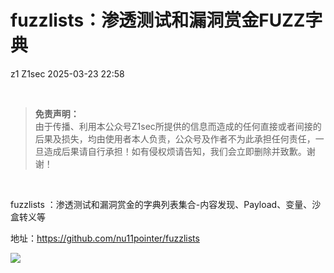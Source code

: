 #  fuzzlists：渗透测试和漏洞赏金FUZZ字典   
z1  Z1sec   2025-03-23 22:58  
  
   
  
> **免责声明：**  
由于传播、利用本公众号Z1sec所提供的信息而造成的任何直接或者间接的后果及损失，均由使用者本人负责，公众号及作者不为此承担任何责任，一旦造成后果请自行承担！如有侵权烦请告知，我们会立即删除并致歉。谢谢！  
  
  
   
  
fuzzlists ：渗透测试和漏洞赏金的字典列表集合-内容发现、Payload、变量、沙盒转义等  
  
地址：https://github.com/nu11pointer/fuzzlists  
  
![](https://mmbiz.qpic.cn/mmbiz_png/bnXduaibt5TGaQfj2fZKKkm3QSlg1CGSUBXmjKlRy3MFf0DNO0JIblDs6Q1MeVhrWyvzhwTYdLv5OljmpRng2Rw/640?wx_fmt=png&from=appmsg "")  
  
  
